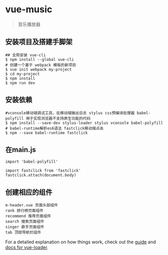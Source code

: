 # vue-music

> 音乐播放器

## 安装项目及搭建手脚架

```angular2html
## 全局安装 vue-cli
$ npm install --global vue-cli
# 创建一个基于 webpack 模板的新项目
$ vue init webpack my-project
$ cd my-project
$ npm install
$ npm run dev
```
## 安装依赖
```
#vconsole移动端调试工具，在移动端输出日志 stylus css预编译处理器 babel-polyfill 用于实现浏览器不支持原生功能的代码
$ npm install --save-dev stylus-loader stylus vconsole babel-polyfill
# babel-runtime解析es6语法 fastclick移动端点击
$ npm --save babel-runtime fastclick
```
## 在main.js
```
import 'babel-polyfill'

import fastclick from 'fastclick'
fastclick.attach(document.body)
```

## 创建相应的组件
```apacheconfig
m-header.vue 页面头部组件
rank 排行榜页面组件
recommend 推荐页面组件
search 搜索页面组件
singer 歌手页面组件
tab 顶部导航栏组件
```
For a detailed explanation on how things work, check out the [guide](http://vuejs-templates.github.io/webpack/) and [docs for vue-loader](http://vuejs.github.io/vue-loader).
